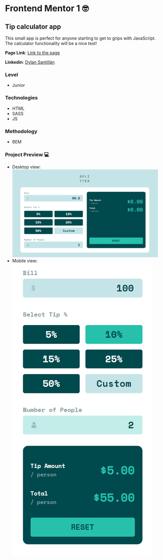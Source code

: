 # Frontend Mentor 1 :nerd_face:
## Tip calculator app

This small app is perfect for anyone starting to get to grips with JavaScript. The calculator functionality will be a nice test!

**Page Link**: [Link to the page](https://fm-2-dylansantillan.vercel.app/)

**Linkedin**: [Dylan Santillán](https://www.linkedin.com/in/dylansantillan/)

### Level 
- Junior 

### Technologies
- HTML 
- SASS
- JS

### Methodology
- BEM

### Project Preview :computer:

- Desktop view: ![](design/desktop.png)
- Mobile view: ![](design/mobile.png)
